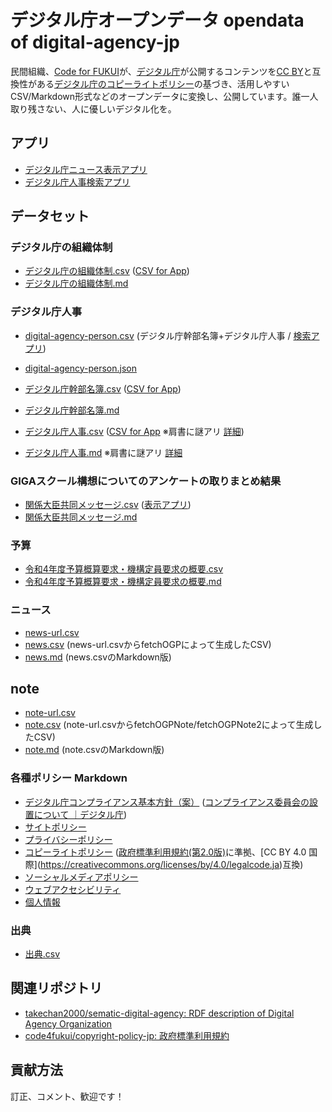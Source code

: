 # デジタル庁オープンデータ opendata of digital-agency-jp

民間組織、[Code for FUKUI](https://code4fukui.github.io/)が、[デジタル庁](https://www.digital.go.jp/)が公開するコンテンツを[CC BY](https://creativecommons.org/licenses/by/4.0/legalcode.ja)と互換性がある[デジタル庁のコピーライトポリシー](https://www.digital.go.jp/copyright-policy)の基づき、活用しやすいCSV/Markdown形式などのオープンデータに変換し、公開しています。誰一人取り残さない、人に優しいデジタル化を。

## アプリ

- [デジタル庁ニュース表示アプリ](https://code4fukui.github.io/digital-agency-jp/)
- [デジタル庁人事検索アプリ](https://code4fukui.github.io/digital-agency-jp/digital-agency-person.html)

## データセット

### デジタル庁の組織体制

- [デジタル庁の組織体制.csv](https://github.com/code4fukui/digital-agency-jp/blob/main/%E3%83%87%E3%82%B8%E3%82%BF%E3%83%AB%E5%BA%81%E3%81%AE%E7%B5%84%E7%B9%94%E4%BD%93%E5%88%B6.csv) ([CSV for App](https://code4fukui.github.io/digital-agency-jp/%E3%83%87%E3%82%B8%E3%82%BF%E3%83%AB%E5%BA%81%E3%81%AE%E7%B5%84%E7%B9%94%E4%BD%93%E5%88%B6.csv))
- [デジタル庁の組織体制.md](https://github.com/code4fukui/digital-agency-jp/blob/main/md/%E3%83%87%E3%82%B8%E3%82%BF%E3%83%AB%E5%BA%81%E3%81%AE%E7%B5%84%E7%B9%94%E4%BD%93%E5%88%B6.md)

### デジタル庁人事

- [digital-agency-person.csv](digital-agency-person.csv) (デジタル庁幹部名簿+デジタル庁人事 / [検索アプリ](https://code4fukui.github.io/digital-agency-jp/digital-agency-person.html))
- [digital-agency-person.json](digital-agency-person.json)

- [デジタル庁幹部名簿.csv](https://github.com/code4fukui/digital-agency-jp/blob/main/%E3%83%87%E3%82%B8%E3%82%BF%E3%83%AB%E5%BA%81%E5%B9%B9%E9%83%A8%E5%90%8D%E7%B0%BF.csv) ([CSV for App](https://code4fukui.github.io/digital-agency-jp/%E3%83%87%E3%82%B8%E3%82%BF%E3%83%AB%E5%BA%81%E5%B9%B9%E9%83%A8%E5%90%8D%E7%B0%BF.csv))
- [デジタル庁幹部名簿.md](https://github.com/code4fukui/digital-agency-jp/blob/main/md/%E3%83%87%E3%82%B8%E3%82%BF%E3%83%AB%E5%BA%81%E5%B9%B9%E9%83%A8%E5%90%8D%E7%B0%BF.md)
- [デジタル庁人事.csv](https://github.com/code4fukui/digital-agency-jp/blob/main/%E3%83%87%E3%82%B8%E3%82%BF%E3%83%AB%E5%BA%81%E4%BA%BA%E4%BA%8B.csv) ([CSV for App](https://code4fukui.github.io/digital-agency-jp/%E3%83%87%E3%82%B8%E3%82%BF%E3%83%AB%E5%BA%81%E4%BA%BA%E4%BA%8B.csv) ※肩書に謎アリ [詳細](https://fukuno.jig.jp/3325))
- [デジタル庁人事.md](https://github.com/code4fukui/digital-agency-jp/blob/main/md/%E3%83%87%E3%82%B8%E3%82%BF%E3%83%AB%E5%BA%81%E4%BA%BA%E4%BA%8B.md) ※肩書に謎アリ [詳細](https://fukuno.jig.jp/3325)

### GIGAスクール構想についてのアンケートの取りまとめ結果

- [関係大臣共同メッセージ.csv](https://github.com/code4fukui/digital-agency-jp/blob/main/GIGA%E3%82%B9%E3%82%AF%E3%83%BC%E3%83%AB%E6%A7%8B%E6%83%B3%E3%81%AB%E3%81%A4%E3%81%84%E3%81%A6%E3%81%AE%E3%82%A2%E3%83%B3%E3%82%B1%E3%83%BC%E3%83%88%E3%81%AE%E5%8F%96%E3%82%8A%E3%81%BE%E3%81%A8%E3%82%81%E7%B5%90%E6%9E%9C/%E9%96%A2%E4%BF%82%E5%A4%A7%E8%87%A3%E5%85%B1%E5%90%8C%E3%83%A1%E3%83%83%E3%82%BB%E3%83%BC%E3%82%B8.csv) ([表示アプリ](https://code4fukui.github.io/digital-agency-jp/GIGA%E3%82%B9%E3%82%AF%E3%83%BC%E3%83%AB%E6%A7%8B%E6%83%B3%E3%81%AB%E3%81%A4%E3%81%84%E3%81%A6%E3%81%AE%E3%82%A2%E3%83%B3%E3%82%B1%E3%83%BC%E3%83%88%E3%81%AE%E5%8F%96%E3%82%8A%E3%81%BE%E3%81%A8%E3%82%81%E7%B5%90%E6%9E%9C/))
- [関係大臣共同メッセージ.md](https://github.com/code4fukui/digital-agency-jp/blob/main/GIGA%E3%82%B9%E3%82%AF%E3%83%BC%E3%83%AB%E6%A7%8B%E6%83%B3%E3%81%AB%E3%81%A4%E3%81%84%E3%81%A6%E3%81%AE%E3%82%A2%E3%83%B3%E3%82%B1%E3%83%BC%E3%83%88%E3%81%AE%E5%8F%96%E3%82%8A%E3%81%BE%E3%81%A8%E3%82%81%E7%B5%90%E6%9E%9C/%E9%96%A2%E4%BF%82%E5%A4%A7%E8%87%A3%E5%85%B1%E5%90%8C%E3%83%A1%E3%83%83%E3%82%BB%E3%83%BC%E3%82%B8.md)

### 予算

- [令和4年度予算概算要求・機構定員要求の概要.csv](https://github.com/code4fukui/digital-agency-jp/blob/main/%E4%BB%A4%E5%92%8C4%E5%B9%B4%E5%BA%A6%E4%BA%88%E7%AE%97%E6%A6%82%E7%AE%97%E8%A6%81%E6%B1%82%E3%83%BB%E6%A9%9F%E6%A7%8B%E5%AE%9A%E5%93%A1%E8%A6%81%E6%B1%82%E3%81%AE%E6%A6%82%E8%A6%81.csv)
- [令和4年度予算概算要求・機構定員要求の概要.md](https://github.com/code4fukui/digital-agency-jp/blob/main/md/%E4%BB%A4%E5%92%8C4%E5%B9%B4%E5%BA%A6%E4%BA%88%E7%AE%97%E6%A6%82%E7%AE%97%E8%A6%81%E6%B1%82%E3%83%BB%E6%A9%9F%E6%A7%8B%E5%AE%9A%E5%93%A1%E8%A6%81%E6%B1%82%E3%81%AE%E6%A6%82%E8%A6%81.md)

### ニュース

- [news-url.csv](news-url.csv)
- [news.csv](news.csv) (news-url.csvからfetchOGPによって生成したCSV)
- [news.md](md/news.md) (news.csvのMarkdown版)

## note

- [note-url.csv](note-url.csv)
- [note.csv](note.csv) (note-url.csvからfetchOGPNote/fetchOGPNote2によって生成したCSV)
- [note.md](md/note.md) (note.csvのMarkdown版)

### 各種ポリシー Markdown

- [デジタル庁コンプライアンス基本方針（案）](md/compliance.md) ([コンプライアンス委員会の設置について ｜デジタル庁](https://www.digital.go.jp/posts/Bca6lKg9))
- [サイトポリシー](md/site-policy.md)
- [プライバシーポリシー](md/privacy-policy.md)
- [コピーライトポリシー](md/copyright-policy.md) ([政府標準利用規約(第2.0版)](https://github.com/code4fukui/copyright-policy-jp/blob/main/%E6%94%BF%E5%BA%9C%E6%A8%99%E6%BA%96%E5%88%A9%E7%94%A8%E8%A6%8F%E7%B4%84(%E7%AC%AC2.0%E7%89%88).md)に準拠、[CC BY 4.0 国際](https://creativecommons.org/licenses/by/4.0/legalcode.ja)互換)
- [ソーシャルメディアポリシー](md/social-media-policy.md)
- [ウェブアクセシビリティ](md/accessibility-statement.md)
- [個人情報](md/privacy.md)
 
### 出典

- [出典.csv](https://github.com/code4fukui/digital-agency-jp/blob/main/%E5%87%BA%E5%85%B8.csv)

## 関連リポジトリ

- [takechan2000/sematic-digital-agency: RDF description of Digital Agency Organization](https://github.com/takechan2000/semantic-digital-agency)
- [code4fukui/copyright-policy-jp: 政府標準利用規約](https://github.com/code4fukui/copyright-policy-jp)

## 貢献方法

訂正、コメント、歓迎です！
